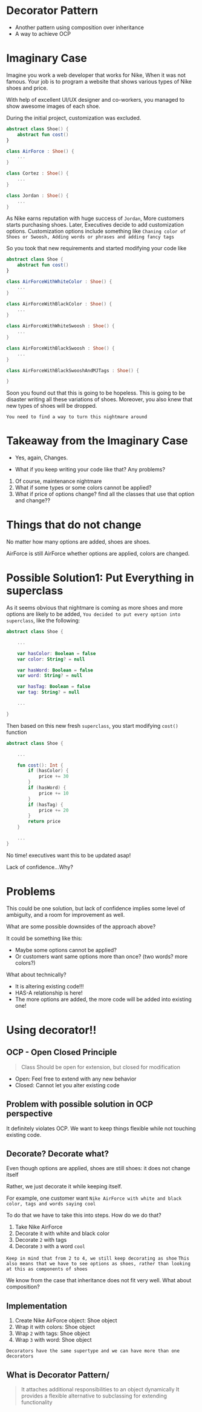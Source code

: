 # Decorator Pattern

- Another pattern using composition over inheritance
- A way to achieve OCP

# Imaginary Case

Imagine you work a web developer that works for Nike, When it was not famous. Your job is to program a website that
shows various types of Nike shoes and price.

With help of excellent UI/UX designer and co-workers, you managed to show awesome images of each shoe.

During the initial project, customization was excluded.

```kotlin
abstract class Shoe() {
    abstract fun cost()
}

class AirForce : Shoe() {
    ...
}

class Cortez : Shoe() {
    ...
}

class Jordan : Shoe() {
    ...
}
```

As Nike earns reputation with huge success of `Jordan`, More customers starts purchasing shoes. Later, Executives decide
to add customization options. Customization options include something like
`Chaning color of Shoes or Swoosh, Adding words or phrases and adding fancy tags`

So you took that new requirements and started modifying your code like

```kotlin
abstract class Shoe {
    abstract fun cost()
}

class AirForceWithWhiteColor : Shoe() {
    ...
}

class AirForceWithBlackColor : Shoe() {
    ...
}

class AirForceWithWhiteSwoosh : Shoe() {
    ...
}

class AirForceWithBlackSwoosh : Shoe() {
    ...
}

class AirForceWithBlackSwooshAndMJTags : Shoe() {

}

```

Soon you found out that this is going to be hopeless. This is going to be disaster writing all these variations of
shoes. Moreover, you also knew that new types of shoes will be dropped.

`You need to find a way to turn this nightmare around`

# Takeaway from the Imaginary Case

- Yes, again, Changes.

- What if you keep writing your code like that? Any problems?

1. Of course, maintenance nightmare
2. What if some types or some colors cannot be applied?
3. What if price of options change? find all the classes that use that option and change??

# Things that do not change

No matter how many options are added, shoes are shoes.

AirForce is still AirForce whether options are applied, colors are changed.

# Possible Solution1: Put Everything in superclass

As it seems obvious that nightmare is coming as more shoes and more options are likely to be added,
`You decided to put every option into superclass`, like the following:

```kotlin
abstract class Shoe {

    ...

    var hasColor: Boolean = false
    var color: String? = null

    var hasWord: Boolean = false
    var word: String? = null

    var hasTag: Boolean = false
    var tag: String? = null

    ...

}
```

Then based on this new fresh `superclass`, you start modifying `cost()` function

```kotlin
abstract class Shoe {

    ...

    fun cost(): Int {
        if (hasColor) {
            price += 30
        }
        if (hasWord) {
            price += 10
        }
        if (hasTag) {
            price += 20
        }
        return price
    }

    ...
}

```

No time! executives want this to be updated asap!

Lack of confidence...Why?

# Problems

This could be one solution, but lack of confidence implies some level of ambiguity, and a room for improvement as well.

What are some possible downsides of the approach above?

It could be something like this:

- Maybe some options cannot be applied?
- Or customers want same options more than once? (two words? more colors?)

What about technically?

- It is altering existing code!!!
- HAS-A relationship is here!
- The more options are added, the more code will be added into existing one!

# Using decorator!!

## OCP - Open Closed Principle

> Class Should be open for extension, but closed for modification

- Open: Feel free to extend with any new behavior
- Closed: Cannot let you alter existing code

## Problem with possible solution in OCP perspective

It definitely violates OCP. We want to keep things flexible while not touching existing code.

## Decorate? Decorate what?

Even though options are applied, shoes are still shoes: it does not change itself

Rather, we just decorate it while keeping itself.

For example, one customer want `Nike AirForce with white and black color, tags and words saying cool`

To do that we have to take this into steps. How do we do that?

1. Take Nike AirForce
2. Decorate it with white and black color
3. Decorate `2` with tags
4. Decorate `3` with a word `cool`

`Keep in mind that from 2 to 4, we still keep decorating as shoe`
`This also means that we have to see options as shoes, rather than looking at this as components of shoes`

We know from the case that inheritance does not fit very well. What about composition?

## Implementation

1. Create Nike AirForce object: Shoe object
2. Wrap it with colors: Shoe object
3. Wrap `2` with tags: Shoe object
4. Wrap `3` with word: Shoe object

`Decorators have the same supertype and we can have more than one decorators`


## What is Decorator Pattern/
> It attaches additional responsibilities to an object dynamically
> It provides a flexible alternative to subclassing for extending functionality
